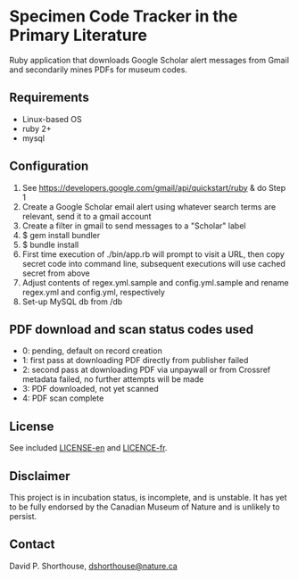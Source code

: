 Specimen Code Tracker in the Primary Literature
===============================================
Ruby application that downloads Google Scholar alert messages from Gmail and secondarily mines PDFs for museum codes.

Requirements
------------
- Linux-based OS
- ruby 2+
- mysql

Configuration
-------------
1. See https://developers.google.com/gmail/api/quickstart/ruby & do Step 1
2. Create a Google Scholar email alert using whatever search terms are relevant, send it to a gmail account
3. Create a filter in gmail to send messages to a "Scholar" label
4. $ gem install bundler
5. $ bundle install
6. First time execution of ./bin/app.rb will prompt to visit a URL, then copy secret code into command line, subsequent executions will use cached secret from above
7. Adjust contents of regex.yml.sample and config.yml.sample and rename regex.yml and config.yml, respectively
8. Set-up MySQL db from /db

PDF download and scan status codes used
---------------------------------------
- 0: pending, default on record creation
- 1: first pass at downloading PDF directly from publisher failed
- 2: second pass at downloading PDF via unpaywall or from Crossref metadata failed, no further attempts will be made
- 3: PDF downloaded, not yet scanned
- 4: PDF scan complete

License
-------
See included [LICENSE-en](LICENSE-en) and [LICENCE-fr](LICENCE-fr).

Disclaimer
----------
This project is in incubation status, is incomplete, and is unstable. It has yet to be fully endorsed by the Canadian Museum of Nature and is unlikely to persist.

Contact
-------
David P. Shorthouse, <dshorthouse@nature.ca>